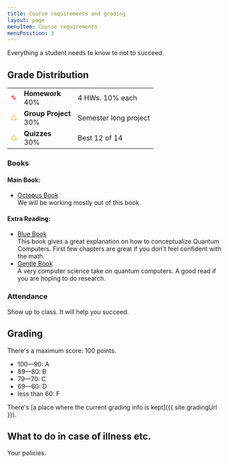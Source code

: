```yaml
---
title: Course requirements and grading
layout: page
menuItem: Course requirements
menuPosition: 3
---
```

Everything a student needs to know to not to succeed.

## Grade Distribution

<table>
	<tbody>	
		<tr>
			<td class="icon" style="color: red">✎</td>
			<td><b>Homework</b><br>40%</td>
			<td>4 HWs. 10% each</td>
		</tr>
		<tr>
			<td class="icon" style="color: orange">♺</td>
			<td><b>Group Project</b><br>30%</td>
			<td>Semester long project</td>
		</tr>
		<tr>
			<td class="icon" style="color: orange">♺</td>
			<td><b>Quizzes</b><br>30%</td>
			<td>Best 12 of 14</td>
		</tr>
	</tbody>
</table>


### Books

#### Main Book: 
- [Octopus Book](https://www.amazon.com/Programming-Quantum-Computers-Essential-Algorithms/dp/1492039683)   
    We will be working mostly out of this book.

#### Extra Reading:
- [Blue Book](https://www.amazon.com/Quantum-Computing-Computer-Scientists-Yanofsky/dp/0521879965)    
    This book gives a great explanation on how to conceptualize Quantum Computers. First few chapters are great if you don't feel confident with the math.
- [Gentle Book](http://mmrc.amss.cas.cn/tlb/201702/W020170224608150244118.pdf)    
    A very computer science take on quantum computers. A good read if you are hoping to do research.



### Attendance

Show up to class. It will help you succeed.


## Grading

There's a maximum score: 100 points.

- 100—90: A
- 89—80: B
- 79—70: C
- 69—60: D
- less than 60: F

There's [a place where the current grading info is kept]({{ site.gradingUrl }}).


## What to do in case of illness etc.

Your policies.
